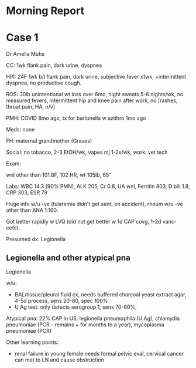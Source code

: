 # Morning Report


# Case 1

Dr Amelia Muhs

CC: 1wk flank pain, dark urine, dyspnea

HPI: 24F 1wk b/l flank pain, dark urine, subjective fever x1wk, 
+intermittent dyspnea, no productive cough.

ROS: 30lb unintentional wt loss over 6mo, 
night sweats 5-6 nights/wk,
no measured fevers,
intermittent hip and knee pain after work,
no [rashes, throat pain, HA, n/v]

PMH: COVID 8mo ago, tx for bartonella w azithro 1mo ago

Meds: none

FH: maternal grandmother (Graves)

Social: no tobacco, 2-3 EtOH/wk, vapes mj 1-2x/wk, work: vet tech

Exam:

wnl other than 101.8F, 102 HR, wt 105lb, 65"

Labs:
WBC 14.3 (90% PMN), ALK 205, Cr 0.8, UA wnl, Ferritin 803, D bili 1.8, CRP 303, ESR 79

Huge infx w/u -ve (tularemia didn't get sent, on accident), rheum w/u -ve other than ANA 1:160.

Got better rapidly w LVQ (did not get better w 1d CAP covg, 1-2d vanc-cefe).

Presumed dx: Legionella

## Legionella and other atypical pna

Legionella

w/u: 
- BAL/tissue/pleural fluid cx, needs buffered charcoal yeast extract agar, 4-5d process, sens 20-80, spec 100%
- U Ag test: only detects serogroup 1, sens 70-80%, 

Atypical pna: 22% CAP in US. legionella pneumophila (U Ag), chlamydia pneumoniae (PCR - remains + for months to a year), mycoplasma pneumoniae (PCR)


Other learning points:
- renal failure in young female needs formal pelvic eval, cervical cancer can met to LN and cause obstruction

